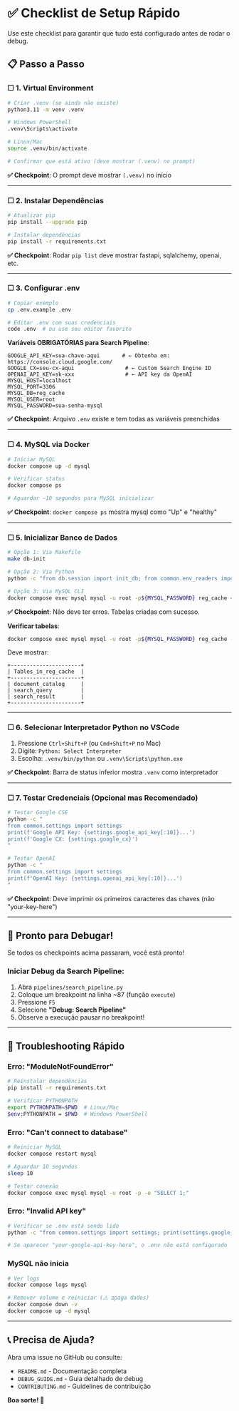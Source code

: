 # ✅ Checklist de Setup Rápido

Use este checklist para garantir que tudo está configurado antes de rodar o debug.

## 📋 Passo a Passo

### ☐ 1. Virtual Environment

```bash
# Criar .venv (se ainda não existe)
python3.11 -m venv .venv

# Windows PowerShell
.venv\Scripts\activate

# Linux/Mac
source .venv/bin/activate

# Confirmar que está ativo (deve mostrar (.venv) no prompt)
```

**✅ Checkpoint**: O prompt deve mostrar `(.venv)` no início

---

### ☐ 2. Instalar Dependências

```bash
# Atualizar pip
pip install --upgrade pip

# Instalar dependências
pip install -r requirements.txt
```

**✅ Checkpoint**: Rodar `pip list` deve mostrar fastapi, sqlalchemy, openai, etc.

---

### ☐ 3. Configurar .env

```bash
# Copiar exemplo
cp .env.example .env

# Editar .env com suas credenciais
code .env  # ou use seu editor favorito
```

**Variáveis OBRIGATÓRIAS para Search Pipeline**:
```env
GOOGLE_API_KEY=sua-chave-aqui       # ← Obtenha em: https://console.cloud.google.com/
GOOGLE_CX=seu-cx-aqui                # ← Custom Search Engine ID
OPENAI_API_KEY=sk-xxx                # ← API key da OpenAI
MYSQL_HOST=localhost
MYSQL_PORT=3306
MYSQL_DB=reg_cache
MYSQL_USER=root
MYSQL_PASSWORD=sua-senha-mysql
```

**✅ Checkpoint**: Arquivo `.env` existe e tem todas as variáveis preenchidas

---

### ☐ 4. MySQL via Docker

```bash
# Iniciar MySQL
docker compose up -d mysql

# Verificar status
docker compose ps

# Aguardar ~10 segundos para MySQL inicializar
```

**✅ Checkpoint**: `docker compose ps` mostra mysql como "Up" e "healthy"

---

### ☐ 5. Inicializar Banco de Dados

```bash
# Opção 1: Via Makefile
make db-init

# Opção 2: Via Python
python -c "from db.session import init_db; from common.env_readers import load_yaml_with_env; init_db(load_yaml_with_env('configs/db.yaml'))"

# Opção 3: Via MySQL CLI
docker compose exec mysql mysql -u root -p${MYSQL_PASSWORD} reg_cache < db/schema.sql
```

**✅ Checkpoint**: Não deve ter erros. Tabelas criadas com sucesso.

**Verificar tabelas**:
```bash
docker compose exec mysql mysql -u root -p${MYSQL_PASSWORD} reg_cache -e "SHOW TABLES;"
```

Deve mostrar:
```
+----------------------+
| Tables_in_reg_cache  |
+----------------------+
| document_catalog     |
| search_query         |
| search_result        |
+----------------------+
```

---

### ☐ 6. Selecionar Interpretador Python no VSCode

1. Pressione `Ctrl+Shift+P` (ou `Cmd+Shift+P` no Mac)
2. Digite: `Python: Select Interpreter`
3. Escolha: `.venv/bin/python` ou `.venv\Scripts\python.exe`

**✅ Checkpoint**: Barra de status inferior mostra `.venv` como interpretador

---

### ☐ 7. Testar Credenciais (Opcional mas Recomendado)

```bash
# Testar Google CSE
python -c "
from common.settings import settings
print(f'Google API Key: {settings.google_api_key[:10]}...')
print(f'Google CX: {settings.google_cx}')
"

# Testar OpenAI
python -c "
from common.settings import settings
print(f'OpenAI Key: {settings.openai_api_key[:10]}...')
"
```

**✅ Checkpoint**: Deve imprimir os primeiros caracteres das chaves (não "your-key-here")

---

## 🎯 Pronto para Debugar!

Se todos os checkpoints acima passaram, você está pronto! 

### Iniciar Debug da Search Pipeline:

1. Abra `pipelines/search_pipeline.py`
2. Coloque um breakpoint na linha ~87 (função `execute`)
3. Pressione `F5`
4. Selecione **"Debug: Search Pipeline"**
5. Observe a execução pausar no breakpoint!

---

## 🚨 Troubleshooting Rápido

### Erro: "ModuleNotFoundError"
```bash
# Reinstalar dependências
pip install -r requirements.txt

# Verificar PYTHONPATH
export PYTHONPATH=$PWD  # Linux/Mac
$env:PYTHONPATH = $PWD  # Windows PowerShell
```

### Erro: "Can't connect to database"
```bash
# Reiniciar MySQL
docker compose restart mysql

# Aguardar 10 segundos
sleep 10

# Testar conexão
docker compose exec mysql mysql -u root -p -e "SELECT 1;"
```

### Erro: "Invalid API key"
```bash
# Verificar se .env está sendo lido
python -c "from common.settings import settings; print(settings.google_api_key)"

# Se aparecer "your-google-api-key-here", o .env não está configurado
```

### MySQL não inicia
```bash
# Ver logs
docker compose logs mysql

# Remover volume e reiniciar (⚠️ apaga dados)
docker compose down -v
docker compose up -d mysql
```

---

## 📞 Precisa de Ajuda?

Abra uma issue no GitHub ou consulte:
- `README.md` - Documentação completa
- `DEBUG_GUIDE.md` - Guia detalhado de debug
- `CONTRIBUTING.md` - Guidelines de contribuição

**Boa sorte! 🚀**


